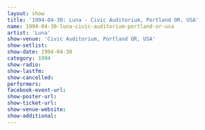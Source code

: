 ```yaml
---
layout: show
title: '1994-04-30: Luna - Civic Auditorium, Portland OR, USA'
name: 1994-04-30-luna-civic-auditorium-portland-or-usa
artist: 'Luna'
show-venue: 'Civic Auditorium, Portland OR, USA'
show-setlist: 
show-date: 1994-04-30
category: 1994
show-radio: 
show-lastfm: 
show-cancelled: 
performers: 
facebook-event-url: 
show-poster-url: 
show-ticket-url: 
show-venue-website: 
show-additional: 
---
```


